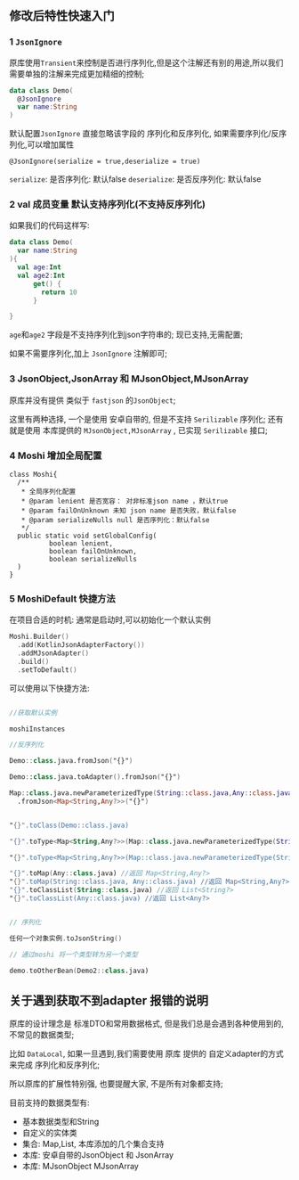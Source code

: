 ## 修改后特性快速入门

### 1 `JsonIgnore`

原库使用`Transient`来控制是否进行序列化,但是这个注解还有别的用途,所以我们需要单独的注解来完成更加精细的控制;

```kotlin
data class Demo(
  @JsonIgnore
  var name:String
)
```
默认配置`JsonIgnore` 直接忽略该字段的 序列化和反序列化, 如果需要序列化/反序列化,可以增加属性

`@JsonIgnore(serialize = true,deserialize = true)`

`serialize`: 是否序列化: 默认false
`deserialize`: 是否反序列化: 默认false

### 2 val 成员变量 默认支持序列化(不支持反序列化)

如果我们的代码这样写:
```kotlin
data class Demo(
  var name:String
){
  val age:Int
  val age2:Int
      get() {
        return 10 
      }

}
```

`age`和`age2` 字段是不支持序列化到json字符串的; 现已支持,无需配置;

如果不需要序列化,加上 `JsonIgnore` 注解即可;

### 3 JsonObject,JsonArray 和 MJsonObject,MJsonArray

原库并没有提供 类似于 `fastjson` 的`JsonObject`;

这里有两种选择, 一个是使用 安卓自带的, 但是不支持 `Serilizable` 序列化;
还有就是使用 本库提供的 `MJsonObject,MJsonArray` , 已实现 `Serilizable` 接口;

### 4 Moshi 增加全局配置

```
class Moshi{
  /**
   * 全局序列化配置
   * @param lenient 是否宽容： 对非标准json name ，默认true
   * @param failOnUnknown 未知 json name 是否失败，默认false
   * @param serializeNulls null 是否序列化：默认false
   */
  public static void setGlobalConfig(
          boolean lenient,
          boolean failOnUnknown,
          boolean serializeNulls
  )
}
```

### 5 MoshiDefault 快捷方法

在项目合适的时机: 通常是启动时,可以初始化一个默认实例
```kotlin
Moshi.Builder()
  .add(KotlinJsonAdapterFactory())
  .addMJsonAdapter()
  .build()
  .setToDefault()
```

可以使用以下快捷方法:

```kotlin

//获取默认实例

moshiInstances

//反序列化

Demo::class.java.fromJson("{}")

Demo::class.java.toAdapter().fromJson("{}")

Map::class.java.newParameterizedType(String::class.java,Any::class.java)
  .fromJson<Map<String,Any?>>("{}")


"{}".toClass(Demo::class.java)

"{}".toType<Map<String,Any?>>(Map::class.java.newParameterizedType(String::class.java,Any::class.java))

"{}".toType<Map<String,Any?>>(Map::class.java.newParameterizedType(String::class.java,Any::class.java))

"{}".toMap(Any::class.java) //返回 Map<String,Any?>
"{}".toMap(String::class.java, Any::class.java) //返回 Map<String,Any?>
"{}".toClassList(String::class.java) //返回 List<String?>
"{}".toClassList(Any::class.java) //返回 List<Any?>


// 序列化 

任何一个对象实例.toJsonString()

// 通过moshi 将一个类型转为另一个类型

demo.toOtherBean(Demo2::class.java)

```



## 关于遇到获取不到adapter 报错的说明

原库的设计理念是 标准DTO和常用数据格式, 但是我们总是会遇到各种使用到的, 不常见的数据类型;

比如 `DataLocal`, 如果一旦遇到,我们需要使用 原库 提供的 自定义adapter的方式 来完成 序列化和反序列化;

所以原库的扩展性特别强, 也要提醒大家, 不是所有对象都支持; 

目前支持的数据类型有:

- 基本数据类型和String
- 自定义的实体类
- 集合: Map,List, 本库添加的几个集合支持
- 本库: 安卓自带的JsonObject 和 JsonArray
- 本库: MJsonObject MJsonArray

